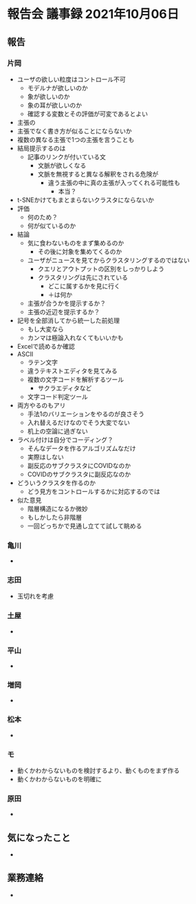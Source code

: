 <!-- tex script for md -->
<script type="text/javascript" async src="https://cdnjs.cloudflare.com/ajax/libs/mathjax/2.7.7/MathJax.js?config=TeX-MML-AM_CHTML">
</script>
<script type="text/x-mathjax-config">
 MathJax.Hub.Config({
 tex2jax: {
 inlineMath: [['$', '$'] ],
 displayMath: [ ['$$','$$'], ["\\[","\\]"] ]
 }
 });
</script>

# 報告会 議事録 2021年10月06日

## 報告

### 片岡
- ユーザの欲しい粒度はコントロール不可
    - モデルナが欲しいのか
    - 象が欲しいのか
    - 象の耳が欲しいのか
    - 確認する変数とその評価が可変であるとよい
- 主張の
- 主張でなく書き方が似ることにならないか
- 複数の異なる主張で1つの主張を言うことも
- 結局提示するのは
    - 記事のリンクが付いている文
        - 文脈が欲しくなる
        - 文脈を無視すると異なる解釈をされる危険が
            - 違う主張の中に真の主張が入ってくれる可能性も
                - 本当？
- t-SNEかけてもまとまらないクラスタにならないか
- 評価
    - 何のため？
    - 何が似ているのか
- 結論
    - 気に食わないものをまず集めるのか
        - その後に対象を集めてくるのか
    - ユーザがニュースを見てからクラスタリングするのではない
        - クエリとアウトプットの区別をしっかりしよう
        - クラスタリングは先にされている
            - どこに属するかを見に行く
            - ＋は何か
    - 主張が合うかを提示するか？
    - 主張の近辺を提示するか？
- 記号を全部消してから統一した前処理
    - もし大変なら
    - カンマは極論入れなくてもいいかも
- Excelで読めるか確認
- ASCII
    - ラテン文字
    - 違うテキストエディタを見てみる
    - 複数の文字コードを解析するツール
        - サクラエディタなど
    - 文字コード判定ツール
- 両方やるのもアリ
    - 手法1のバリエーションをやるのが良さそう
    - 入れ替えるだけなのでそう大変でない
    - 机上の空論に過ぎない
- ラベル付けは自分でコーディング？
    - そんなデータを作るアルゴリズムなだけ
    - 実際はしない
    - 副反応のサブクラスタにCOVIDなのか
    - COVIDのサブクラスタに副反応なのか
- どういうクラスタを作るのか
    - どう見方をコントロールするかに対応するのでは
- 似た意見
    - 階層構造になるか微妙
    - もしかしたら非階層
    - 一回どっちかで見通し立てて試して眺める

### 亀川
- 

### 志田
- 玉切れを考慮

### 土屋
- 

### 平山
- 

### 増岡
- 

### 松本
- 

### モ
- 動くかわからないものを検討するより、動くものをまず作る
- 動くかわからないものを明確に

### 原田
- 

## 気になったこと
- 

## 業務連絡
- 
